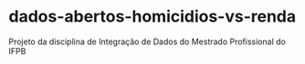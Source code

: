 # dados-abertos-homicidios-vs-renda
Projeto da disciplina de Integração de Dados do Mestrado Profissional do IFPB 

